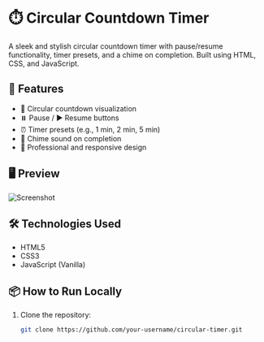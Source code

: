 # ⏱️ Circular Countdown Timer

A sleek and stylish circular countdown timer with pause/resume functionality, timer presets, and a chime on completion. Built using HTML, CSS, and JavaScript.

## 🚀 Features

- 🔄 Circular countdown visualization
- ⏸️ Pause / ▶️ Resume buttons
- ⏰ Timer presets (e.g., 1 min, 2 min, 5 min)
- 🔔 Chime sound on completion
- 💅 Professional and responsive design

## 🖥️ Preview

![Screenshot](screenshot.png) <!-- Optional: include a screenshot image -->

## 🛠️ Technologies Used

- HTML5
- CSS3
- JavaScript (Vanilla)

## 📦 How to Run Locally

1. Clone the repository:
   ```bash
   git clone https://github.com/your-username/circular-timer.git
